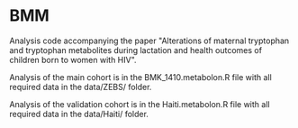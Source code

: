 # BMM
Analysis code accompanying the paper "Alterations of maternal tryptophan and tryptophan metabolites during lactation and health outcomes of children born to women with HIV".

Analysis of the main cohort is in the BMK_1410.metabolon.R file with all required data in the data/ZEBS/ folder.

Analysis of the validation cohort is in the Haiti.metabolon.R file with all required data in the data/Haiti/ folder.

